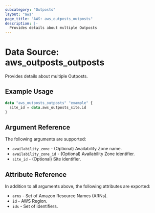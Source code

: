 ```yaml
---
subcategory: "Outposts"
layout: "aws"
page_title: "AWS: aws_outposts_outposts"
description: |-
  Provides details about multiple Outposts
---
```


# Data Source: aws_outposts_outposts

Provides details about multiple Outposts.

## Example Usage

```terraform
data "aws_outposts_outposts" "example" {
  site_id = data.aws_outposts_site.id
}
```

## Argument Reference

The following arguments are supported:

* `availability_zone` - (Optional) Availability Zone name.
* `availability_zone_id` - (Optional) Availability Zone identifier.
* `site_id` - (Optional) Site identifier.

## Attribute Reference

In addition to all arguments above, the following attributes are exported:

* `arns` - Set of Amazon Resource Names (ARNs).
* `id` - AWS Region.
* `ids` - Set of identifiers.
